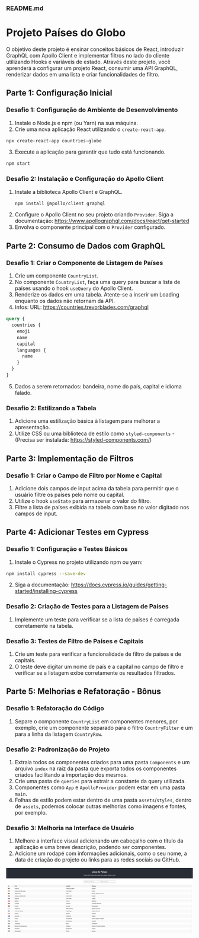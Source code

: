 ### README.md

# Projeto Países do Globo

O objetivo deste projeto é ensinar conceitos básicos de React, introduzir GraphQL com Apollo Client e implementar filtros no lado do cliente utilizando Hooks e variáveis de estado. Através deste projeto, você aprenderá a configurar um projeto React, consumir uma API GraphQL, renderizar dados em uma lista e criar funcionalidades de filtro.

## Parte 1: Configuração Inicial

### Desafio 1: Configuração do Ambiente de Desenvolvimento
1. Instale o Node.js e npm (ou Yarn) na sua máquina.
2. Crie uma nova aplicação React utilizando o `create-react-app`.
```bash
npx create-react-app countries-globe
```
3. Execute a aplicação para garantir que tudo está funcionando.
```bash
npm start
```

### Desafio 2: Instalação e Configuração do Apollo Client
1. Instale a biblioteca Apollo Client e GraphQL.
   ```bash
   npm install @apollo/client graphql
   ```
2. Configure o Apollo Client no seu projeto criando `Provider`. Siga a documentação: https://www.apollographql.com/docs/react/get-started
3. Envolva o componente principal com o `Provider` configurado.

## Parte 2: Consumo de Dados com GraphQL

### Desafio 1: Criar o Componente de Listagem de Países
1. Crie um componente `CountryList`.
2. No componente `CountryList`, faça uma query para buscar a lista de países usando o hook `useQuery` do Apollo Client.
3. Renderize os dados em uma tabela. Atente-se a inserir um Loading enquanto os dados não retornam da API.
4. Infos:
URL: https://countries.trevorblades.com/graphql
```graphql
query {
  countries {
    emoji
    name
    capital
    languages {
      name
    }
  }
}
```
5. Dados a serem retornados: bandeira, nome do país, capital e idioma falado.

### Desafio 2: Estilizando a Tabela
1. Adicione uma estilização básica à listagem para melhorar a apresentação.
2. Utilize CSS ou uma biblioteca de estilo como `styled-components` - (Precisa ser instalada: https://styled-components.com/)

## Parte 3: Implementação de Filtros

### Desafio 1: Criar o Campo de Filtro por Nome e Capital
1. Adicione dois campos de input acima da tabela para permitir que o usuário filtre os países pelo nome ou capital.
2. Utilize o hook `useState` para armazenar o valor do filtro.
3. Filtre a lista de países exibida na tabela com base no valor digitado nos campos de input.

## Parte 4: Adicionar Testes em Cypress

### Desafio 1: Configuração e Testes Básicos
1. Instale o Cypress no projeto utilizando npm ou yarn:
```bash
npm install cypress --save-dev
```
2. Siga a documentação: https://docs.cypress.io/guides/getting-started/installing-cypress
   
### Desafio 2: Criação de Testes para a Listagem de Países
1. Implemente um teste para verificar se a lista de países é carregada corretamente na tabela. 

### Desafio 3: Testes de Filtro de Países e Capitais
1. Crie um teste para verificar a funcionalidade de filtro de países e de capitais.
2. O teste deve digitar um nome de país e a capital no campo de filtro e verificar se a listagem exibe corretamente os resultados filtrados.

## Parte 5: Melhorias e Refatoração - Bônus

### Desafio 1: Refatoração do Código
1. Separe o componente `CountryList` em componentes menores, por exemplo, crie um componente separado para o filtro `CountryFilter` e um para a linha da listagem `CountryRow`.

### Desafio 2: Padronização do Projeto
1. Extraia todos os componentes criados para uma pasta `Components` e um arquivo `index` na raiz da pasta que exporta todos os componentes criados facilitando a importação dos mesmos.
2. Crie uma pasta de `queries` para extrair a constante da query utilizada.
3. Componentes como `App` e `ApolloProvider` podem estar em uma pasta `main`.
4. Folhas de estilo podem estar dentro de uma pasta `assets`/`styles`, dentro de `assets`, podemos colocar outras melhorias como imagens e fontes, por exemplo.

### Desafio 3: Melhoria na Interface de Usuário
1. Melhore a interface visual adicionando um cabeçalho com o título da aplicação e uma breve descrição, podendo ser componentes.
2. Adicione um rodapé com informações adicionais, como o seu nome, a data de criação do projeto ou links para as redes sociais ou GitHub.

![Interface do projeto](print.png)
